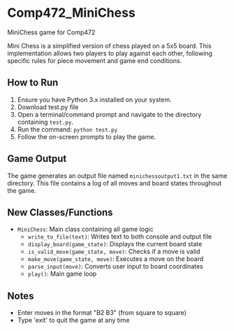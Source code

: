 # Comp472_MiniChess
MiniChess game for Comp472

Mini Chess is a simplified version of chess played on a 5x5 board. This implementation allows two players to play against each other, following specific rules for piece movement and game end conditions.


## How to Run
1. Ensure you have Python 3.x installed on your system.
2. Download test.py file
3. Open a terminal/command prompt and navigate to the directory containing `test.py`.
4. Run the command: `python test.py`
5. Follow the on-screen prompts to play the game.

## Game Output
The game generates an output file named `minichessoutput1.txt` in the same directory. This file contains a log of all moves and board states throughout the game.

## New Classes/Functions
- `MiniChess`: Main class containing all game logic
  - `write_to_file(text)`: Writes text to both console and output file
  - `display_board(game_state)`: Displays the current board state
  - `is_valid_move(game_state, move)`: Checks if a move is valid
  - `make_move(game_state, move)`: Executes a move on the board
  - `parse_input(move)`: Converts user input to board coordinates
  - `play()`: Main game loop

## Notes
- Enter moves in the format "B2 B3" (from square to square)
- Type 'exit' to quit the game at any time
